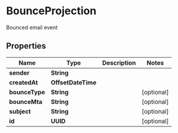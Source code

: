 

# BounceProjection

Bounced email event

## Properties

| Name | Type | Description | Notes |
|------------ | ------------- | ------------- | -------------|
|**sender** | **String** |  |  |
|**createdAt** | **OffsetDateTime** |  |  |
|**bounceType** | **String** |  |  [optional] |
|**bounceMta** | **String** |  |  [optional] |
|**subject** | **String** |  |  [optional] |
|**id** | **UUID** |  |  [optional] |



